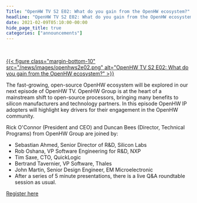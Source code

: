 ```yaml
---
Title: "OpenHW TV S2 E02: What do you gain from the OpenHW ecosystem?"
headline: "OpenHW TV S2 E02: What do you gain from the OpenHW ecosystem?"
date: 2021-02-09T05:10:00-00:00
hide_page_title: true
categories: ["announcements"]
---
```


<br />

[{{< figure class="margin-bottom-10" src="/news/images/openhws2e02.png" alt="OpenHW TV S2 E02: What do you gain from the OpenHW ecosystem?" >}}](https://us02web.zoom.us/webinar/register/1016125564767/WN_B3csDDiRSgejGAvgqJyc6g)


The fast-growing, open-source OpenHW ecosystem will be explored in our next episode of OpenHW TV. OpenHW Group is at the heart of a mainstream shift to open-source processors, bringing many benefits to silicon manufacturers and technology partners. In this episode OpenHW IP adopters will highlight key drivers for their engagement in the OpenHW community.

Rick O'Connor (President and CEO) and Duncan Bees (Director, Technical Programs) from OpenHW Group are joined by:

* Sebastian Ahmed, Senior Director of R&D, Silicon Labs
* Rob Oshana, VP Software Engineering for R&D, NXP
* Tim Saxe, CTO, QuickLogic
* Bertrand Tavernier, VP Software, Thales
* John Martin, Senior Design Engineer, EM Microelectronic
* After a series of 5 minute presentations, there is a live Q&A roundtable session as usual.

[Register here](https://us02web.zoom.us/webinar/register/1016125564767/WN_B3csDDiRSgejGAvgqJyc6g)